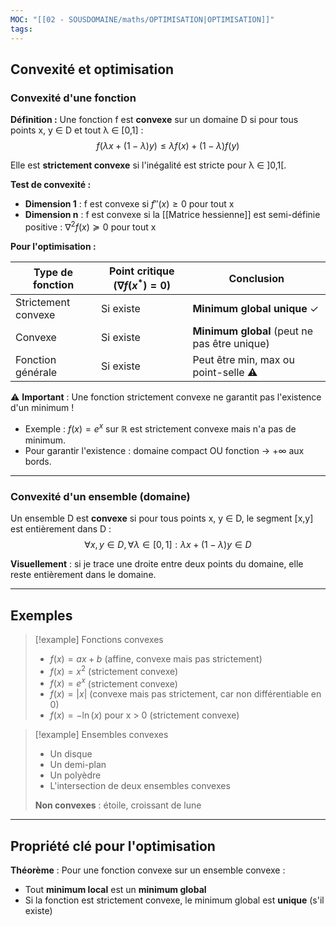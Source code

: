 ```yaml
---
MOC: "[[02 - SOUSDOMAINE/maths/OPTIMISATION|OPTIMISATION]]"
tags:
---
```


## Convexité et optimisation

### Convexité d'une fonction

**Définition :**
Une fonction f est **convexe** sur un domaine D si pour tous points x, y ∈ D et tout λ ∈ [0,1] :
$$f(\lambda x + (1-\lambda)y) \leq \lambda f(x) + (1-\lambda)f(y)$$

Elle est **strictement convexe** si l'inégalité est stricte pour λ ∈ ]0,1[.

**Test de convexité :**
- **Dimension 1** : f est convexe si $f''(x) \geq 0$ pour tout x
- **Dimension n** : f est convexe si la [[Matrice hessienne]] est semi-définie positive : $\nabla^2 f(x) \succeq 0$ pour tout x

**Pour l'optimisation :**

| Type de fonction | Point critique ($\nabla f(x^*) = 0$) | Conclusion |
|------------------|--------------------------------------|------------|
| Strictement convexe | Si existe | **Minimum global unique** ✓ |
| Convexe | Si existe | **Minimum global** (peut ne pas être unique) |
| Fonction générale | Si existe | Peut être min, max ou point-selle ⚠️ |

⚠️ **Important** : Une fonction strictement convexe ne garantit pas l'existence d'un minimum ! 
- Exemple : $f(x) = e^x$ sur $\mathbb{R}$ est strictement convexe mais n'a pas de minimum.
- Pour garantir l'existence : domaine compact OU fonction → +∞ aux bords.

---

### Convexité d'un ensemble (domaine)

Un ensemble D est **convexe** si pour tous points x, y ∈ D, le segment [x,y] est entièrement dans D :
$$\forall x, y \in D, \forall \lambda \in [0,1] : \lambda x + (1-\lambda)y \in D$$

**Visuellement** : si je trace une droite entre deux points du domaine, elle reste entièrement dans le domaine.

---

## Exemples

> [!example] Fonctions convexes
> - $f(x) = ax + b$ (affine, convexe mais pas strictement)
> - $f(x) = x^2$ (strictement convexe)
> - $f(x) = e^x$ (strictement convexe)
> - $f(x) = |x|$ (convexe mais pas strictement, car non différentiable en 0)
> - $f(x) = -\ln(x)$ pour x > 0 (strictement convexe)

> [!example] Ensembles convexes
> - Un disque
> - Un demi-plan
> - Un polyèdre
> - L'intersection de deux ensembles convexes
> 
> **Non convexes** : étoile, croissant de lune

---

## Propriété clé pour l'optimisation

**Théorème** : Pour une fonction convexe sur un ensemble convexe :
- Tout **minimum local** est un **minimum global**
- Si la fonction est strictement convexe, le minimum global est **unique** (s'il existe)